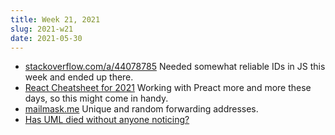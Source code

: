 ```yaml
---
title: Week 21, 2021
slug: 2021-w21
date: 2021-05-30
---
```


- [stackoverflow.com/a/44078785](https://stackoverflow.com/a/44078785)
  Needed somewhat reliable IDs in JS this week and ended up there.
- [React Cheatsheet for 2021](https://reactbootcamp.com/react-cheatsheet-2021/)
  Working with Preact more and more these days, so this might come in handy.
- [mailmask.me](https://www.mailmask.me)
  Unique and random forwarding addresses.
- [Has UML died without anyone noticing?](https://garba.org/posts/2021/uml/)